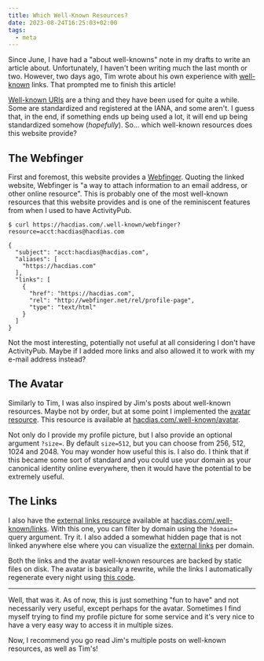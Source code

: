 ```yaml
---
title: Which Well-Known Resources?
date: 2023-08-24T16:25:03+02:00
tags:
  - meta
---
```


Since June, I have had a "about well-knowns" note in my drafts to write an article about. Unfortunately, I haven't been writing much the last month or two. However, two days ago, Tim wrote about his own experience with [well-known](https://timharek.no/blog/i-added-well-known-urls-to-my-website) links. That prompted me to finish this article!

<!--more-->

[Well-known URIs](https://en.wikipedia.org/wiki/Well-known_URI) are a thing and they have been used for quite a while. Some are standardized and registered at the IANA, and some aren't. I guess that, in the end, if something ends up being used a lot, it will end up being standardized somehow (*hopefully*). So... which well-known resources does this website provide?

## The Webfinger

First and foremost, this website provides a [Webfinger](https://webfinger.net/). Quoting the linked website, Webfinger is "a way to attach information to an email address, or other online resource". This is probably one of the most well-known resources that this website provides and is one of the reminiscent features from when I used to have ActivityPub.

```console
$ curl https://hacdias.com/.well-known/webfinger?resource=acct:hacdias@hacdias.com

{
  "subject": "acct:hacdias@hacdias.com",
  "aliases": [
    "https://hacdias.com"
  ],
  "links": [
    {
      "href": "https://hacdias.com",
      "rel": "http://webfinger.net/rel/profile-page",
      "type": "text/html"
    }
  ]
}
```

Not the most interesting, potentially not useful at all considering I don't have ActivityPub. Maybe if I added more links and also allowed it to work with my e-mail address instead?

## The Avatar

Similarly to Tim, I was also inspired by Jim's posts about well-known resources. Maybe not by order, but at some point I implemented the [avatar resource](https://blog.jim-nielsen.com/2023/well-known-avatar/). This resource is available at [hacdias.com/.well-known/avatar](/.well-known/avatar).

Not only do I provide my profile picture, but I also provide an optional argument `?size=`. By default `size=512`, but you can choose from 256, 512, 1024 and 2048. You may wonder how useful this is. I also do. I think that if this became some sort of standard and you could use your domain as your canonical identity online everywhere, then it would have the potential to be extremely useful.

## The Links

I also have the [external links resource](https://blog.jim-nielsen.com/2022/well-known-links-resource/) available at [hacdias.com/.well-known/links](/.well-known/links). With this one, you can filter by domain using the `?domain=` query argument. Try it. I also added a somewhat hidden page that is not linked anywhere else where you can visualize the [external links](/about/external-links/) per domain.

Both the links and the avatar well-known resources are backed by static files on disk. The avatar is basically a rewrite, while the links I automatically regenerate every night using [this code](https://github.com/hacdias/eagle/blob/47bb9a2201f08c729d26ca3e7cb6d05bcbb8f418/core/links.go).

---

Well, that was it. As of now, this is just something "fun to have" and not necessarily very useful, except perhaps for the avatar. Sometimes I find myself trying to find my profile picture for some service and it's very nice to have a very easy way to access it in multiple sizes.

Now, I recommend you go read Jim's multiple posts on well-known resources, as well as Tim's!
